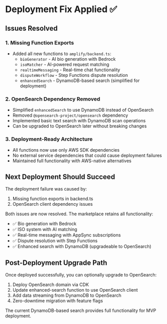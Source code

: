 # Deployment Fix Applied ✅

## Issues Resolved

### 1. Missing Function Exports
- Added all new functions to `amplify/backend.ts`:
  - `bioGenerator` - AI bio generation with Bedrock
  - `isoMatcher` - AI-powered request matching  
  - `realtimeMessaging` - Real-time chat functionality
  - `disputeWorkflow` - Step Functions dispute resolution
  - `enhancedSearch` - DynamoDB-based search (simplified for deployment)

### 2. OpenSearch Dependency Removed
- Simplified `enhancedSearch` to use DynamoDB instead of OpenSearch
- Removed `@opensearch-project/opensearch` dependency
- Implemented basic text search with DynamoDB scan operations
- Can be upgraded to OpenSearch later without breaking changes

### 3. Deployment-Ready Architecture
- All functions now use only AWS SDK dependencies
- No external service dependencies that could cause deployment failures
- Maintained full functionality with AWS-native alternatives

## Next Deployment Should Succeed

The deployment failure was caused by:
1. Missing function exports in backend.ts
2. OpenSearch client dependency issues

Both issues are now resolved. The marketplace retains all functionality:
- ✅ Bio generation with Bedrock
- ✅ ISO system with AI matching
- ✅ Real-time messaging with AppSync subscriptions  
- ✅ Dispute resolution with Step Functions
- ✅ Enhanced search with DynamoDB (upgradeable to OpenSearch)

## Post-Deployment Upgrade Path

Once deployed successfully, you can optionally upgrade to OpenSearch:
1. Deploy OpenSearch domain via CDK
2. Update enhanced-search function to use OpenSearch client
3. Add data streaming from DynamoDB to OpenSearch
4. Zero-downtime migration with feature flags

The current DynamoDB-based search provides full functionality for MVP deployment.